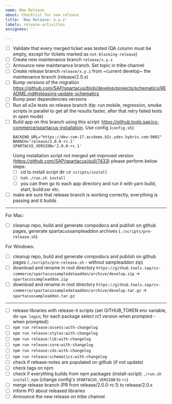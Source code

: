```yaml
---
name: New Release
about: Checklist for new release
title: 'New Release: x.y.z'
labels: release-activities
assignees: ''

---
```


- [ ] Validate that every merged ticket was tested (QA column must be empty, except for tickets marked as `not-blocking-release`)
- [ ] Create new maintenance branch `release/x.y.z`
- [ ] Announce new maintenance branch. Set topic in tribe channel
- [ ] Create release branch `release/x.y.z` from ~current develop~ the maintenance branch (release/2.0.x)
- [ ] Bump versions of the migration https://github.com/SAP/spartacus/blob/develop/projects/schematics/README.md#releasing-update-schematics
- [ ] Bump peer dependencies versions
- [ ] Run all e2e tests on release branch (tip: run mobile, regression, smoke scripts in parallel to get all the results faster, after that retry failed tests in open mode)
- [ ] Build app on this branch using this script: https://github.tools.sap/cx-commerce/spartacus-installation. Use config (`config.sh`):
   ```
   BACKEND_URL="https://dev-com-17.accdemo.b2c.ydev.hybris.com:9002"
   BRANCH='release/2.0.0-rc.1'
   SPARTACUS_VERSION='2.0.0-rc.1'
   ```
   Using installation script not merged yet improved version (https://github.com/SAP/spartacus/pull/7433) please perform below steps:
     - [ ] cd to install script dir `cd scripts/install`
     - [ ] run `./run.sh install`
     - [ ] you can then go to each app directory and run it with yarn build, start, build:ssr etc.

- [ ]  make are sure that release branch is working correctly, everything is passing and it builds

---

  For Mac:
  - [ ]  cleanup repo, build and generate compodocs and publish on github pages, generate spartacussampleaddon archives (`./scripts/pre-release.sh`)

For Windows:
- [ ]  cleanup repo, build and generate compodocs and publish on github pages (`./scripts/pre-release.sh` - without sampleaddon zip)
- [ ]  download and rename in root directory `https://github.tools.sap/cx-commerce/spartacussampledataaddon/archive/develop.zip` -> `spartacussampleaddon.zip`
- [ ]  download and rename in root directory `https://github.tools.sap/cx-commerce/spartacussampledataaddon/archive/develop.tar.gz` -> `spartacussampleaddon.tar.gz`

---
 - [ ]  release libraries with release-it scripts (set GITHUB_TOKEN env variable, do `npm login`; for each package select rc1 version when prompted - when prompted):
   - [ ] `npm run release:assets:with-changelog`
   - [ ] `npm run release:styles:with-changelog`
   - [ ] `npm run release:lib:with-changelog`
   - [ ] `npm run release:core:with-changelog`
   - [ ] `npm run release:cds:with-changelog`
   - [ ] `npm run release:schematics:with-changelog`
- [ ]  check if release-notes are populated on github (if not update)
- [ ]  check tags on npm
- [ ]  check if everything builds from npm packages (install-script) `./run.sh install_npm` (change config's `SPARTACUS_VERSION` to `rc`)
- [ ]  merge release branch (PR from release/2.0.0-rc.1) to release/2.0.x
- [ ]  inform PO about released libraries
- [ ]  Announce the new release on tribe channel
